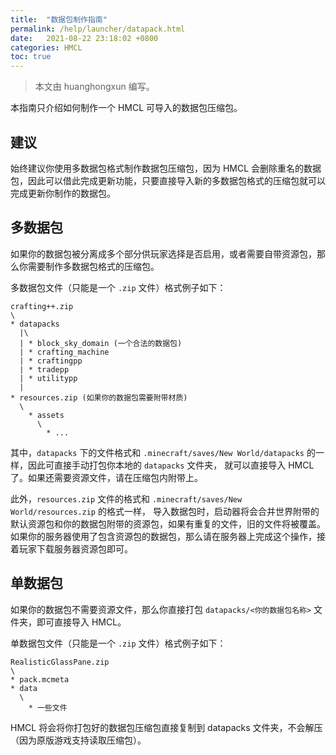 ```yaml
---
title:  "数据包制作指南"
permalink: /help/launcher/datapack.html
date:   2021-08-22 23:18:02 +0800
categories: HMCL
toc: true
---
```


> 本文由 huanghongxun 编写。

本指南只介绍如何制作一个 HMCL 可导入的数据包压缩包。

## 建议
始终建议你使用多数据包格式制作数据包压缩包，因为 HMCL 会删除重名的数据包，因此可以借此完成更新功能，只要直接导入新的多数据包格式的压缩包就可以完成更新你制作的数据包。

## 多数据包
如果你的数据包被分离成多个部分供玩家选择是否启用，或者需要自带资源包，那么你需要制作多数据包格式的压缩包。

多数据包文件（只能是一个 `.zip` 文件）格式例子如下：
```
crafting++.zip
\
* datapacks
  |\
  | * block_sky_domain (一个合法的数据包)
  | * crafting_machine
  | * craftingpp
  | * tradepp
  | * utilitypp
  |
* resources.zip (如果你的数据包需要附带材质)
  \
    * assets
      \
        * ...
```

其中，`datapacks` 下的文件格式和 `.minecraft/saves/New World/datapacks` 的一样，因此可直接手动打包你本地的 `datapacks` 文件夹，
就可以直接导入 HMCL 了。如果还需要资源文件，请在压缩包内附带上。

此外，`resources.zip` 文件的格式和 `.minecraft/saves/New World/resources.zip` 的格式一样，
导入数据包时，启动器将会合并世界附带的默认资源包和你的数据包附带的资源包，如果有重复的文件，旧的文件将被覆盖。
如果你的服务器使用了包含资源包的数据包，那么请在服务器上完成这个操作，接着玩家下载服务器资源包即可。

## 单数据包
如果你的数据包不需要资源文件，那么你直接打包 `datapacks/<你的数据包名称>` 文件夹，即可直接导入 HMCL。

单数据包文件（只能是一个 `.zip` 文件）格式例子如下：
```
RealisticGlassPane.zip
\
* pack.mcmeta
* data
  \
    * 一些文件
```

HMCL 将会将你打包好的数据包压缩包直接复制到 datapacks 文件夹，不会解压（因为原版游戏支持读取压缩包）。